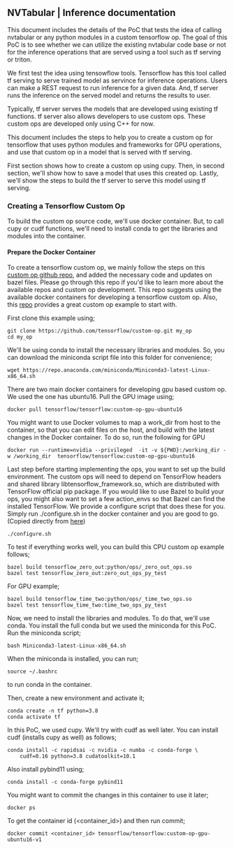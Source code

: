 ## NVTabular | Inference documentation

This document includes the details of the PoC that tests the idea of calling nvtabular or any
python modules in a custom tensorflow op. The goal of this PoC is to see whether we can utilize
the existing nvtabular code base or not for the inference operations that are served
using a tool such as tf serving or triton.

We first test the idea using tensowflow tools. Tensorflow has this tool called tf serving to serve
trained model as servince for inference operations. Users can make a REST request to run inference
for a given data. And, tf server runs the inference on the served model and returns the results to user.

Typically, tf server serves the models that are developed using existing tf functions. tf server also
allows developers to use custom ops. These custom ops are developed only using C++ for now.

This document includes the steps to help you to create a custom op for tensorflow that uses python 
modules and frameworks for GPU operations, and use that custom op in a model that is served with tf serving.

First section shows how to create a custom op using cupy. Then, in second section, we'll show how to
save a model that uses this created op. Lastly, we'll show the steps to build the tf server to serve
this model using tf serving.

### Creating a Tensorflow Custom Op

To build the custom op source code, we'll use docker container. But, to call cupy or cudf functions,
we'll need to install conda to get the libraries and modules into the container.

#### Prepare the Docker Container
To create a tensorflow custom op, we mainly follow the steps on this [custom op github repo](https://github.com/tensorflow/custom-op), and
added the necessary code and updates on bazel files. Please go through this repo if you'd like to learn more about
the available repos and custom op development. This repo suggests using the available docker containers
for developing a tensorflow custom op. Also, this [repo](https://github.com/tensorflow/custom-op.git) provides
a great custom op example to start with.

First clone this example using;

```
git clone https://github.com/tensorflow/custom-op.git my_op
cd my_op
```

We'll be using conda to install the necessary libraries and modules. So, you can download the miniconda script file into
this folder for convenience;

```
wget https://repo.anaconda.com/miniconda/Miniconda3-latest-Linux-x86_64.sh
```


There are two main docker containers for developing gpu based custom op. We used the one has ubuntu16. Pull the GPU image using;

```
docker pull tensorflow/tensorflow:custom-op-gpu-ubuntu16
```

You might want to use Docker volumes to map a work_dir from host to the container, so that you can edit files on the host, 
and build with the latest changes in the Docker container. To do so, run the following for GPU

```
docker run --runtime=nvidia --privileged  -it -v ${PWD}:/working_dir -w /working_dir  tensorflow/tensorflow:custom-op-gpu-ubuntu16
```

Last step before starting implementing the ops, you want to set up the build environment. 
The custom ops will need to depend on TensorFlow headers and shared library libtensorflow_framework.so, 
which are distributed with TensorFlow official pip package. If you would like to use Bazel to build your ops, 
you might also want to set a few action_envs so that Bazel can find the installed TensorFlow. 
We provide a configure script that does these for you. Simply run ./configure.sh in the docker container and you are good to go.
(Copied directly from [here](https://github.com/tensorflow/custom-op))

```
./configure.sh
```

To test if everything works well, you can build this CPU custom op example follows;

```
bazel build tensorflow_zero_out:python/ops/_zero_out_ops.so
bazel test tensorflow_zero_out:zero_out_ops_py_test
```

For GPU example;

```
bazel build tensorflow_time_two:python/ops/_time_two_ops.so
bazel test tensorflow_time_two:time_two_ops_py_test
```

Now, we need to install the libraries and modules. To do that, we'll use conda. You install the full conda but
we used the miniconda for this PoC. Run the miniconda script;

```
bash Miniconda3-latest-Linux-x86_64.sh
```

When the miniconda is installed, you can run;

```
source ~/.bashrc
```

to run conda in the container.

Then, create a new environment and activate it;

```
conda create -n tf python=3.8
conda activate tf
```

In this PoC, we used cupy. We'll try with cudf as well later. You can install cudf (installs cupy as well) as follows;

```
conda install -c rapidsai -c nvidia -c numba -c conda-forge \
    cudf=0.16 python=3.8 cudatoolkit=10.1
```

Also install pybind11 using;

```
conda install -c conda-forge pybind11
```

You might want to commit the changes in this container to use it later;

```
docker ps
```

To get the container id (<container_id>) and then run commit;

```
docker commit <container_id> tensorflow/tensorflow:custom-op-gpu-ubuntu16-v1
```



